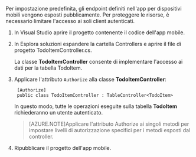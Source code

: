

Per impostazione predefinita, gli endpoint definiti nell'app per dispositivi mobili vengono esposti pubblicamente. Per proteggere le risorse, è necessario limitare l'accesso ai soli client autenticati.

1. In Visual Studio aprire il progetto contenente il codice dell'app mobile. 

2. In Esplora soluzioni espandere la cartella Controllers e aprire il file di progetto TodoItemController.cs.

	La classe **TodoItemController** consente di implementare l'accesso ai dati per la tabella TodoItem.

3. Applicare l'attributo `Authorize` alla classe **TodoItemController**:

        [Authorize]
        public class TodoItemController : TableController<TodoItem>

	In questo modo, tutte le operazioni eseguite sulla tabella **TodoItem** richiederanno un utente autenticato.

	>[AZURE.NOTE]Applicare l'attributo Authorize ai singoli metodi per impostare livelli di autorizzazione specifici per i metodi esposti dal controller.

4. Ripubblicare il progetto dell'app mobile.

<!---HONumber=July15_HO4-->